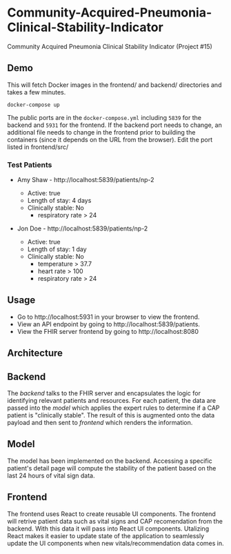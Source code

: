 # Community-Acquired-Pneumonia-Clinical-Stability-Indicator

Community Acquired Pneumonia Clinical Stability Indicator (Project #15)

## Demo

This will fetch Docker images in the frontend/ and backend/ directories and takes a few minutes.

```
docker-compose up
```

The public ports are in the `docker-compose.yml` including `5839` for the backend and `5931` for the frontend. If the backend port needs to change, an additional file needs to change in the frontend prior to building the containers (since it depends on the URL from the browser). Edit the port listed in frontend/src/

### Test Patients

- Amy Shaw - http://localhost:5839/patients/np-2
  - Active: true
  - Length of stay: 4 days
  - Clinically stable: No
    - respiratory rate > 24

- Jon Doe - http://localhost:5839/patients/np-2
  - Active: true
  - Length of stay: 1 day
  - Clinically stable: No
      - temperature > 37.7
      - heart rate > 100
      - respiratory rate > 24

## Usage

- Go to http://localhost:5931 in your browser to view the frontend.
- View an API endpoint by going to http://localhost:5839/patients.
- View the FHIR server frontend by going to http://localhost:8080

## Architecture

## Backend

The *backend* talks to the FHIR server and encapsulates the logic for identifying relevant patients and resources. For each patient, the data are passed into the *model* which applies the expert rules to determine if a CAP patient is "clinically stable". The result of this is augmented onto the data payload and then sent to *frontend* which renders the information.

## Model

The model has been implemented on the backend. Accessing a specific patient's detail page will compute the stability of the patient based on the last 24 hours of vital sign data.

## Frontend

The frontend uses React to create reusable UI components. The frontend will retrive patient data such as vital signs and CAP recomendation from the backend. With this data it will pass into React UI components.  Utalizing React makes it easier to update state of the application to seamlessly update the UI components when new vitals/recommendation data comes in.
